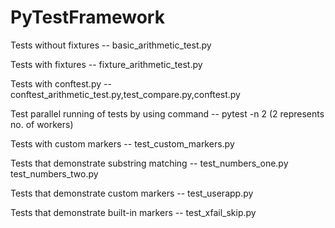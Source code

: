 # PyTestFramework

Tests without fixtures -- basic_arithmetic_test.py

Tests with fixtures -- fixture_arithmetic_test.py

Tests with conftest.py -- conftest_arithmetic_test.py,test_compare.py,conftest.py

Test parallel running of tests by using command -- pytest -n 2 (2 represents no. of workers)

Tests with custom markers -- test_custom_markers.py

Tests that demonstrate substring matching -- test_numbers_one.py test_numbers_two.py

Tests that demonstrate custom markers -- test_userapp.py

Tests that demonstrate built-in markers -- test_xfail_skip.py
